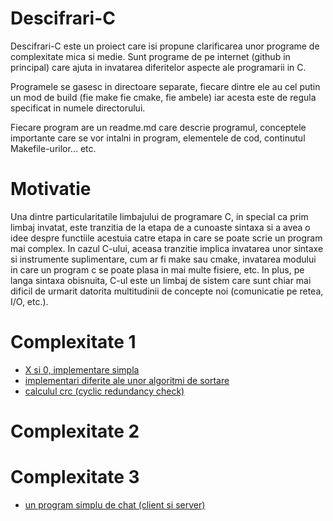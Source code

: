 # Descifrari-C

Descifrari-C este un proiect care isi propune clarificarea unor programe de complexitate mica si medie. Sunt programe de pe internet (github in principal) care ajuta in invatarea diferitelor aspecte ale programarii in C. 

Programele se gasesc in directoare separate, fiecare dintre ele au cel putin un mod de build (fie make fie cmake, fie ambele) iar acesta este de regula specificat in numele directorului.

Fiecare program are un readme.md care descrie programul, conceptele importante care se vor intalni in program, elementele de cod, continutul Makefile-urilor... etc. 

# Motivatie

Una dintre particularitatile limbajului de programare C, in special ca prim limbaj invatat, este tranzitia de la etapa de a cunoaste sintaxa si a avea o idee despre functiile acestuia catre etapa in care se poate scrie un program mai complex. In cazul C-ului, aceasa tranzitie implica invatarea unor sintaxe si instrumente suplimentare, cum ar fi make sau cmake, invatarea modului in care un program c se poate plasa in mai multe fisiere, etc. In plus, pe langa sintaxa obisnuita, C-ul este un limbaj de sistem care sunt chiar mai dificil de urmarit datorita multitudinii de concepte noi (comunicatie pe retea, I/O, etc.). 

# Complexitate 1

- [X si 0, implementare simpla](./tictactoe-make/)
- [implementari diferite ale unor algoritmi de sortare](./sortari-cmake/)
- [calculul crc (cyclic redundancy check)](./crc-cmake-make/)


# Complexitate 2



# Complexitate 3

- [un program simplu de chat (client si server)](./simple-chat-make/)

